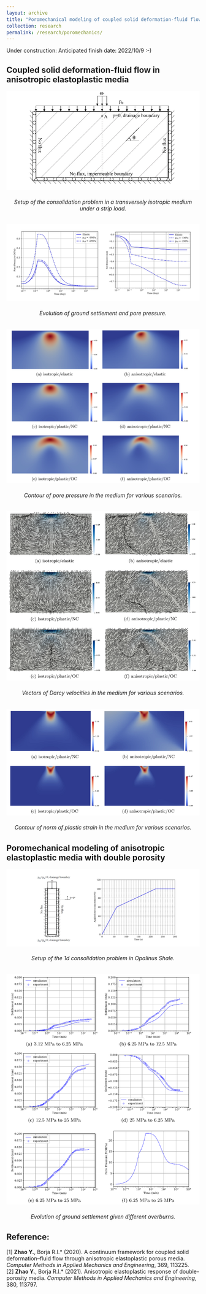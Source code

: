 ```yaml
---
layout: archive
title: "Poromechanical modeling of coupled solid deformation-fluid flow in shale"
collection: research
permalink: /research/poromechanics/
---
```

Under construction: Anticipated finish date: 2022/10/9 :-)

## Coupled solid deformation-fluid flow in anisotropic elastoplastic media

<img src="/images/SP_1.PNG"/>  
<h6 align="center">Setup of the consolidation problem in a transversely isotropic medium under a strip load.  
</h6>

<img src="/images/SP_2.jpg"/>  
<h6 align="center">Evolution of ground settlement and pore pressure.  
</h6>

<img src="/images/SP_3.PNG"/>  
<h6 align="center">Contour of pore pressure in the medium for various scenarios.  
</h6>

<img src="/images/SP_4.PNG"/>  
<h6 align="center">Vectors of Darcy velocities in the medium for various scenarios.   
</h6>

<img src="/images/SP_5.PNG"/>  
<h6 align="center">Contour of norm of plastic strain in the medium for various scenarios.   
</h6>

## Poromechanical modeling of anisotropic elastoplastic media with double porosity

<img src="/images/DP_1.jpg"/>  
<h6 align="center">Setup of the 1d consolidation problem in Opalinus Shale.   
</h6>

<img src="/images/DP_2.PNG"/>  
<h6 align="center">Evolution of ground settlement given different overburns.   
</h6>

## Reference:
\[1\] <b>Zhao Y.</b>, Borja R.I.\* (2020). A continuum framework for coupled solid deformation–fluid flow through anisotropic elastoplastic porous media. <i>Computer Methods in Applied Mechanics and Engineering</i>, 369, 113225.  <br>
\[2\] <b>Zhao Y.</b>, Borja R.I.\* (2021). Anisotropic elastoplastic response of double-porosity media. <i>Computer Methods in Applied Mechanics and Engineering</i>, 380, 113797.
